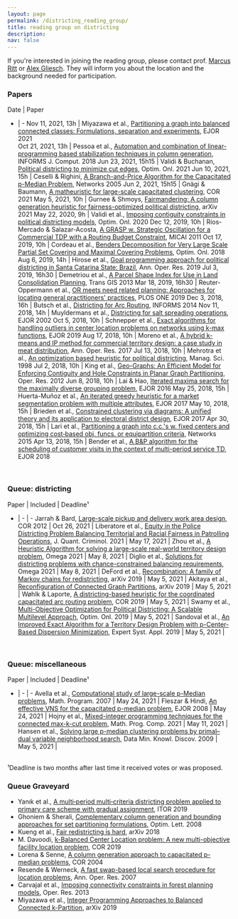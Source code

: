 ```yaml
---
layout: page
permalink: /districting_reading_group/
title: reading group on districting
description: 
nav: false
---
```


If you're interested in joining the reading group, please contact prof. [Marcus Ritt](http://www.inf.ufrgs.br/~mrpritt) or [Alex Gliesch](http://www.inf.ufrgs.br/~azgliesch). They will inform you about the location and the background needed for participation.

### Papers

Date | Paper 
- | - 
Nov 11, 2021, 13h | Miyazawa et al., [Partitioning a graph into balanced connected classes: Formulations, separation and experiments](https://doi.org/10.1016/j.ejor.2020.12.059), EJOR 2021  
Oct 21, 2021, 13h | Pessoa et al., [Automation and combination of linear-programming based stabilization techniques in column generation](https://doi.org/10.1287/ijoc.2017.0784),  INFORMS J. Comput. 2018
Jun 23, 2021, 15h15 | Validi & Buchanan, [Political districting to minimize cut edges](http://www.optimization-online.org/DB_HTML/2021/04/8349.html), Optim. Onl. 2021 
Jun 10, 2021, 15h | Ceselli & Righini, [A Branch-and-Price Algorithm for the Capacitated p-Median Problem](https://doi.org/10.1002/net.20059), Networks 2005 
Jun 2, 2021, 15h15 | Gnägi & Baumann, [A matheuristic for large-scale capacitated clustering](https://doi.org/10.1016/j.cor.2021.105304), COR 2021 
May 5, 2021, 10h | Gurnee & Shmoys, [Fairmandering: A column generation heuristic for fairness-optimized political districting](https://arxiv.org/abs/2103.11469), arXiv 2021 
May 22, 2020, 9h | Validi et al., [Imposing contiguity constraints in political districting models](http://www.optimization-online.org/DB_HTML/2020/01/7582.html), Optim. Onl. 2020 
Dec 12, 2019, 10h | Ríos-Mercado & Salazar-Acosta, [A GRASP w. Strategic Oscillation for a Commercial TDP with a Routing Budget Constraint](https://doi.org/10.1007/978-3-642-25330-0_27), MICAI 2011 
Oct 17, 2019, 10h | Cordeau et al., [Benders Decomposition for Very Large Scale Partial Set Covering and Maximal Covering Problems](http://www.optimization-online.org/DB_HTML/2018/06/6665.html), Optim. Onl. 2018 
Aug 6, 2019, 14h | Hirose et al., [Goal programming approach for political districting in Santa Catarina State: Brazil](https://doi.org/10.1007/s10479-019-03295-y), Ann. Oper. Res. 2019 
Jul 3, 2019, 16h30 | Demetriou et al., [A Parcel Shape Index for Use in Land Consolidation Planning](https://doi.org/10.1111/j.1467-9671.2012.01371.x), Trans GIS 2013 
Mar 18, 2019, 16h30 | Reuter-Oppermann et al., [OR meets need related planning: Approaches for locating general practitioners' practices](https://doi.org/10.1371/journal.pone.0208003), PLOS ONE 2019 
Dec 3, 2018, 16h | Butsch et al., [Districting for Arc Routing](https://doi.org/10.1287/ijoc.2014.0600), INFORMS 2014 
Nov 11, 2018, 14h | Muyldermans et al., [Districting for salt spreading operations](https://doi.org/10.1016/S0377-2217(01)00184-9), EJOR 2002 
Oct 5, 2018, 10h | Schnepper et al., [Exact algorithms for handling outliers in center location problems on networks using k-max functions](https://doi.org/10.1016/j.ejor.2018.08.030), EJOR 2019 
Aug 17, 2018, 10h | Moreno et al., [A hybrid k-means and IP method for commercial territory design: a case study in meat distribution](https://doi.org/10.1007/s10479-017-2742-6), Ann. Oper. Res. 2017 
Jul 13, 2018, 10h | Mehrotra et al., [An optimization based heuristic for political districting](https://doi.org/10.1287/mnsc.44.8.1100), Manag. Sci. 1998 
Jul 2, 2018, 10h | King et al., [Geo-Graphs: An Efficient Model for Enforcing Contiguity and Hole Constraints in Planar Graph Partitioning](https://doi.org/10.1287/opre.1120.1083), Oper. Res. 2012 
Jun 8, 2018, 10h | Lai & Hao, [Iterated maxima search for the maximally diverse grouping problem](https://doi.org/10.1016/j.ejor.2016.05.018), EJOR 2016 
May 25, 2018, 15h | Huerta-Muñoz et al., [An iterated greedy heuristic for a market segmentation problem with multiple attributes](https://doi.org/10.1016/j.ejor.2017.02.013), EJOR 2017 
May 10, 2018, 15h | Brieden et al., [Constrained clustering via diagrams: A unified theory and its application to electoral district design](https://doi.org/10.1016/j.ejor.2017.04.018), EJOR 2017 
Apr 30, 2018, 15h | Lari et al., [Partitioning a graph into c.c.'s w. fixed centers and optimizing cost‐based obj. funcs. or equipartition criteria](https://doi.org/10.1002/net.21661), Networks 2015 
Apr 13, 2018, 15h | Bender et al., [A B&P algorithm for the scheduling of customer visits in the context of multi-period service TD](https://doi.org/10.1016/j.ejor.2018.01.047), EJOR 2018 

<br> 

### Queue: districting 

Paper | Included | Deadline¹
- | - | - 
Jarrah & Bard, [Large-scale pickup and delivery work area design](https://doi.org/10.1016/j.cor.2012.03.014), COR 2012 | Oct 26, 2021 | 
Liberatore et al., [Equity in the Police Districting Problem Balancing Territorial and Racial Fairness in Patrolling Operations](https://doi.org/10.1007/s10940-021-09512-x), J. Quant. Criminol. 2021 | May 17, 2021 | 
Zhou et al., [A Heuristic Algorithm for solving a large-scale real-world territory design problem](https://doi.org/10.1016/j.omega.2021.102442), Omega 2021 | May 8, 2021 | 
Diglio et al., [Solutions for districting problems with chance-constrained balancing requirements](https://doi.org/10.1016/j.omega.2021.102430), Omega 2021 | May 8, 2021 | 
DeFord et al., [Recombination: A family of Markov chains for redistricting](https://arxiv.org/abs/1911.05725), arXiv 2019 | May 5, 2021 | 
Akitaya et al., [Reconfiguration of Connected Graph Partitions](https://arxiv.org/abs/1902.10765), arXiv 2019 | May 5, 2021 | 
Wøhlk & Laporte, [A districting-based heuristic for the coordinated capacitated arc routing problem](https://doi.org/10.1016/j.cor.2019.07.006), COR 2019 | May 5, 2021 | 
Swamy et al., [Multi-Objective Optimization for Political Districting: A Scalable Multilevel Approach](http://www.optimization-online.org/DB_FILE/2019/03/7123.pdf), Optim. Onl. 2019 | May 5, 2021 | 
Sandoval et al., [An Improved Exact Algorithm for a Territory Design Problem with p-Center-Based Dispersion Minimization](https://doi.org/10.1016/j.eswa.2019.113150), Expert Syst. Appl. 2019 | May 5, 2021 | 

<br> 

### Queue: miscellaneous
 
Paper | Included | Deadline¹
- | - | -
Avella et al., [Computational study of large-scale p-Median problems](https://doi.org/10.1007/s10107-005-0700-6), Math. Program. 2007 | May 24, 2021 | 
Fleszar & Hindi, [An effective VNS for the capacitated p-median problem](https://doi.org/10.1016/j.ejor.2006.12.055), EJOR 2008 | May 24, 2021 | 
Hojny et al., [Mixed-integer programming techniques for the connected max-k-cut problem](https://doi.org/10.1007/s12532-020-00186-3), Math. Prog. Comp. 2021 | May 11, 2021 | 
Hansen et al., [Solving large p-median clustering problems by primal–dual variable neighborhood search](https://doi.org/10.1007/s10618-009-0135-4), Data Min. Knowl. Discov. 2009 | May 5, 2021 | 

<br> 
¹Deadline is two months after last time it received votes or was proposed.

### Queue Graveyard

* Yanık et al., [A multi‐period multi‐criteria districting problem applied to primary care scheme with gradual assignment](https://doi.org/10.1111/itor.12633), ITOR 2019
* Ghoniem & Sherali, [Complementary column generation and bounding approaches for set partitioning formulations](https://doi.org/10.1007/s11590-008-0097-2), Optim. Lett. 2008 
* Kueng et al., [Fair redistricting is hard](https://arxiv.org/abs/1808.08905), arXiv 2018 
* M. Davoodi, [k-Balanced Center Location problem: A new multi-objective facility location problem](https://doi.org/10.1016/j.cor.2019.01.009), COR 2019 
* Lorena & Senne, [A column generation approach to capacitated p-median problems](https://doi.org/10.1016/S0305-0548(03)00039-X), COR 2004 
* Resende & Werneck, [A fast swap-based local search procedure for location problems](https://doi.org/10.1007/s10479-006-0154-0), Ann. Oper. Res. 2007 
* Carvajal et al., [Imposing connectivity constraints in forest planning models](https://doi.org/10.1287/opre.2013.1183), Oper. Res. 2013
* Miyazawa et al., [Integer Programming Approaches to Balanced Connected k-Partition](https://arxiv.org/abs/1911.05723), arXiv 2019 